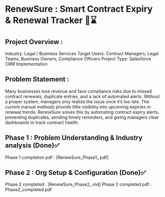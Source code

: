 # RenewSure : Smart Contract Expiry & Renewal Tracker 🔄️⌛ 

## Project Overview :
Industry: Legal / Business Services
Target Users: Contract Managers, Legal Teams, Business Owners, Compliance Officers
Project Type: Salesforce CRM Implementation

## Problem Statement :
Many businesses lose revenue and face compliance risks due to missed contract renewals,
duplicate entries, and a lack of automated alerts. Without a proper system, managers only realize
the issue once it’s too late. The current manual methods provide little visibility into upcoming
expiries or renewal trends.
RenewSure solves this by automating contract expiry alerts, preventing duplicates, sending timely
reminders, and giving managers clear dashboards to track contract health.

## Phase 1 : Problem Understanding & Industry analysis (Done)✅
Phase 1 completion pdf : [RenewSure_Phase1_.pdf]

## Phase 2 : Org Setup & Configuration (Done)✅
Phase 2 completed : [RenewSure_Phase2_.md]
Phase 2 completed pdf : Phase2_completed.pdf
